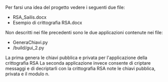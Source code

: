 Per farsi una idea del progetto vedere i seguenti due file:

- RSA_Sailis.docx
- Esempio di crittografia RSA.docx

Non descritti nei file precedenti sono le due applicazioni contenute nei file:
- GeneraChiavi.py 
- /build/gui_2.py

La prima genera le chiavi pubblica e privata per l'applicazione della crittografia RSA
La seconda applicazione invece consente di criptare messaggi e di decriptarli con la crittografia RSA note le chiavi pubblica, privata e il modulo n.
